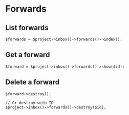 # Forwards

## List forwards

```
$forwards = $project->inbox()->forwards()->index();
```

## Get a forward

```
$forward = $project->inbox()->forwards()->show($id);
```

## Delete a forward

```
$forward->destroy();

// Or destroy with ID
$project->inbox()->forwards()->destroy($id);
```
